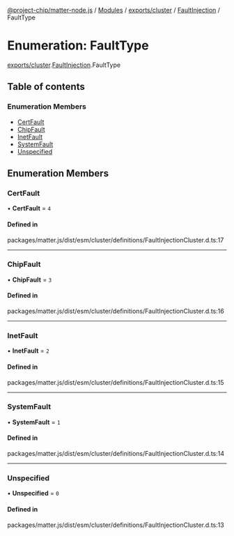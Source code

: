 [@project-chip/matter-node.js](../README.md) / [Modules](../modules.md) / [exports/cluster](../modules/exports_cluster.md) / [FaultInjection](../modules/exports_cluster.FaultInjection.md) / FaultType

# Enumeration: FaultType

[exports/cluster](../modules/exports_cluster.md).[FaultInjection](../modules/exports_cluster.FaultInjection.md).FaultType

## Table of contents

### Enumeration Members

- [CertFault](exports_cluster.FaultInjection.FaultType.md#certfault)
- [ChipFault](exports_cluster.FaultInjection.FaultType.md#chipfault)
- [InetFault](exports_cluster.FaultInjection.FaultType.md#inetfault)
- [SystemFault](exports_cluster.FaultInjection.FaultType.md#systemfault)
- [Unspecified](exports_cluster.FaultInjection.FaultType.md#unspecified)

## Enumeration Members

### CertFault

• **CertFault** = ``4``

#### Defined in

packages/matter.js/dist/esm/cluster/definitions/FaultInjectionCluster.d.ts:17

___

### ChipFault

• **ChipFault** = ``3``

#### Defined in

packages/matter.js/dist/esm/cluster/definitions/FaultInjectionCluster.d.ts:16

___

### InetFault

• **InetFault** = ``2``

#### Defined in

packages/matter.js/dist/esm/cluster/definitions/FaultInjectionCluster.d.ts:15

___

### SystemFault

• **SystemFault** = ``1``

#### Defined in

packages/matter.js/dist/esm/cluster/definitions/FaultInjectionCluster.d.ts:14

___

### Unspecified

• **Unspecified** = ``0``

#### Defined in

packages/matter.js/dist/esm/cluster/definitions/FaultInjectionCluster.d.ts:13
